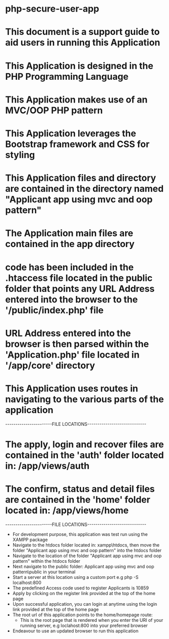 # php-secure-user-app
# This document is a support guide to aid users in running this Application
# This Application is designed in the PHP Programming Language
# This Application makes use of an MVC/OOP PHP pattern
# This Application leverages the Bootstrap framework and CSS for styling
# This Application files and directory are contained in the directory named "Applicant app using mvc and oop pattern"
# The Application main files are contained in the app directory
# code has been included in the .htaccess file located in the public folder that points any URL Address entered into the browser to the '/public/index.php' file
# URL Address entered into the browser is then parsed within the 'Application.php' file located in '/app/core' directory
# This Application uses routes in navigating to the various parts of the application

-----------------------FILE LOCATIONS-----------------------------
# The apply, login and recover files are contained in the 'auth' folder located in: /app/views/auth
# The confirm, status and detail files are contained in the 'home' folder located in: /app/views/home
-----------------------FILE LOCATIONS-----------------------------

  - For development purpose, this application was test run using the XAMPP package
  - Navigate to the htdocs folder located in: xampp\htdocs, then move the folder "Applicant app using mvc and oop pattern" into the htdocs folder
  - Navigate to the location of the folder "Applicant app using mvc and oop pattern" within the htdocs folder
  - Next navigate to the public folder: Applicant app using mvc and oop pattern\public in your terminal
  - Start a server at this location using a custom port e.g php -S localhost:800
  - The predefined Access code used to register Applicants is 10859
  - Apply by clicking on the register link provided at the top of the home page
  - Upon successful application, you can login at anytime using the login link provided at the top of the home page
  - The root url of this application points to the home/homepage route:
    - This is the root page that is rendered when you enter the URI of your running server, e.g loclahost:800 into your preferred browser
  - Endeavour to use an updated browser to run this application
  
